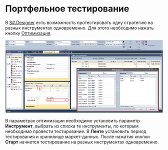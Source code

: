 # Портфельное тестирование

В [S\#.Designer](Designer.md) есть возможность протестировать одну стратегию на разных инструментах одновременно. Для этого необходимо нажать кнопку [Оптимизация](Designer_Optimization.md).

![Designer Portfolio testing](../images/Designer_Portfolio_testing.png)

В параметрах оптимизации необходимо установить параметр **Инструмент**, выбрать из списка те инструменты, по которым необходимо провести тестирование. В **Ленте** установить период тестирования и хранилище маркет\-данных. После нажатия кнопки **Старт** начнется тестирование на разных инструментах одновременно.
